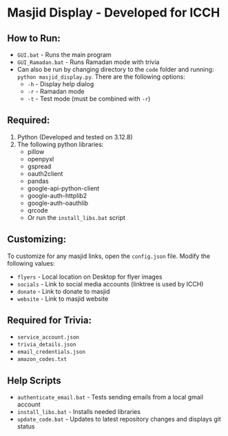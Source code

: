 # Masjid Display - Developed for ICCH

## How to Run:

- `GUI.bat` - Runs the main program
- `GUI_Ramadan.bat` - Runs Ramadan mode with trivia
- Can also be run by changing directory to the `code` folder and running: `python masjid_display.py`. There are the following options:
  - `-h` - Display help dialog
  - `-r` - Ramadan mode
  - `-t` - Test mode  (must be combined with `-r`)

## Required:

1. Python (Developed and tested on 3.12.8)
2. The following python libraries:
   - pillow
   - openpyxl
   - gspread
   - oauth2client
   - pandas 
   - google-api-python-client
   - google-auth-httplib2
   - google-auth-oauthlib
   - qrcode
   - Or run the `install_libs.bat` script

## Customizing:

To customize for any masjid links, open the `config.json` file. Modify the following values:
- `flyers` - Local location on Desktop for flyer images
- `socials` - Link to social media accounts (linktree is used by ICCH)
- `donate` - Link to donate to masjid
- `website` - Link to masjid website

## Required for Trivia:

 - `service_account.json`
 - `trivia_details.json`
 - `email_credentials.json`
 - `amazon_codes.txt`

## Help Scripts

- `authenticate_email.bat` - Tests sending emails from a local gmail account
- `install_libs.bat` - Installs needed libraries
- `update_code.bat` - Updates to latest repository changes and displays git status
